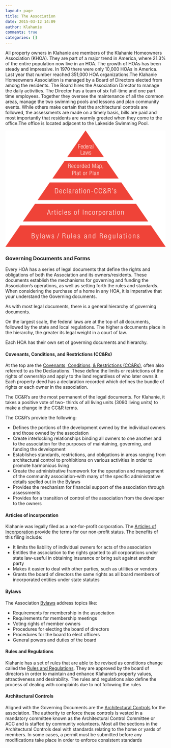```yaml
---
layout: page
title: The Association
date: 2015-03-12 14:09
author: Klahanie
comments: true
categories: []
---
```

All property owners in Klahanie are members of the Klahanie Homeowners Association (KHOA). They are part of a major trend in America, where 21.3% of the entire population now live in an HOA. The growth of HOAs has been steady and impressive. In 1970 there were only 10,000 HOAs in America. Last year that number reached 351,000 HOA organizations.The Klahanie Homeowners Association is managed by a Board of Directors elected from among the residents. The Board hires the Association Director to manage the daily activities. The Director has a team of six full-time and one part time employees. Together they oversee the maintenance of all the common areas, manage the two swimming pools and lessons and plan community events. While others make certain that the architectural controls are followed, the assessments are made on a timely basis, bills are paid and most importantly that residents are warmly greeted when they come to the office.The office is located adjacent to the Lakeside Swimming Pool.

<div class="col-sm-6 mx-auto">
	<img src="/images/Governance-Pyramid-2.png" class="img-fluid">
</div>

### Governing Documents and Forms

Every HOA has a series of legal documents that define the rights and obligations of both the Association and its owners/residents. These documents establish the mechanisms for governing and funding the Association’s operations, as well as setting forth the rules and standards. When considering the purchase of a home in any HOA, it is imperative that your understand the Governing documents.

As with most legal documents, there is a general hierarchy of governing documents.

On the largest scale, the federal laws are at the top of all documents, followed by the state and local regulations. The higher a documents place in the hierarchy, the greater its legal weight in a court of law.

Each HOA has their own set of governing documents and hierarchy. 

#### Covenants, Conditions, and Restrictions (CC&amp;Rs)

At the top are the <a href="/files/Klahanie-Association-CCRs-2018.pdf">Covenants, Conditions, &amp; Restrictions (CC&amp;Rs)</a>, often also referred to as the Declarations. These define the limits or restrictions of the rights of ownership and apply to the land regardless of who later owns it. Each property deed has a declaration recorded which defines the bundle of rights or each owner in the association.

The CC&amp;R’s are the most permanent of the legal documents. For Klahanie, it takes a positive vote of two- thirds of all living units (3090 living units) to make a change in the CC&amp;R terms.

The CC&amp;R’s provide the following:
* Defines the portions of the development owned by the individual owners and those owned by the association
* Create interlocking relationships binding all owners to one another and to the association for the purposes of maintaining, governing, and funding the development
* Establishes standards, restrictions, and obligations in areas ranging from architectural control to prohibitions on various activities in order to promote harmonious living
* Create the administrative framework for the operation and management of the community association-with many of the specific administrative details spelled out in the Bylaws
* Provides the mechanism for financial support of the association through assessments
* Provides for a transition of control of the association from the developer to the owners

#### Articles of incorporation

Klahanie was legally filed as a not-for-profit corporation. The <a href="/files/Klahanie-Articles-of-Incorp.pdf">Articles of Incorporation</a> provide the terms for our non-profit status. The benefits of this filing include:

* It limits the liability of individual owners for acts of the association
* Entitles the association to the rights granted to all corporations under state law-useful in obtaining insurance or bring suit against another party
* Makes it easier to deal with other parties, such as utilities or vendors
* Grants the board of directors the same rights as all board members of incorporated entities under state statutes

#### Bylaws
The Association <a href="/files/Klahanie-Association-Bylaws-2018.pdf" >Bylaws</a> address topics like:

* Requirements for membership in the association
* Requirements for membership meetings
* Voting rights of member owners
* Procedures for electing the board of directors
* Procedures for the board to elect officers
* General powers and duties of the board

#### Rules and Regulations

Klahanie has a set of rules that are able to be revised as conditions change called the <a href="/files/Klahanie-Association-Rules-and-Regulations-2018.pdf">Rules and Regulations</a>. They are approved by the board of directors in order to maintain and enhance Klahanie’s property values, attractiveness and desirability. The rules and regulations also define the process of dealing with complaints due to not following the rules

#### Architectural Controls

Aligned with the Governing Documents are the <a href="/files/Klahanie-Association-Architectural-Controls-2018.pdf">Architectural Controls</a> for the association. The authority to enforce these controls is vested in a mandatory committee known as the Architectural Control Committee or ACC and is staffed by community volunteers. Most all the sections in the Architectural Controls deal with standards relating to the home or yards of members. In some cases, a permit must be submitted before any modifications take place in order to enforce consistent standards
